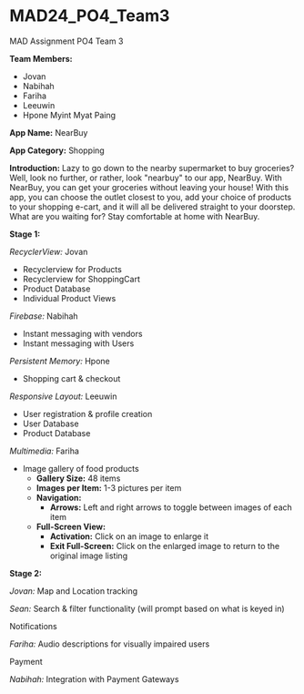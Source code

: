 # MAD24_PO4_Team3

MAD Assignment PO4 Team 3

**Team Members:**
- Jovan
- Nabihah
- Fariha
- Leeuwin
- Hpone Myint Myat Paing

**App Name:** NearBuy

**App Category:** Shopping

**Introduction:**
Lazy to go down to the nearby supermarket to buy groceries? Well, look no further, or rather, look "nearbuy" to our app, NearBuy.
With NearBuy, you can get your groceries without leaving your house!
With this app, you can choose the outlet closest to you, add your choice of products to your shopping e-cart, and it will all be delivered straight to your doorstep.
What are you waiting for? Stay comfortable at home with NearBuy.

**Stage 1:** 

*RecyclerView:* Jovan
- Recyclerview for Products
- Recyclerview for ShoppingCart
- Product Database
- Individual Product Views

*Firebase:* Nabihah
- Instant messaging with vendors
- Instant messaging with Users

*Persistent Memory:* Hpone
- Shopping cart & checkout

*Responsive Layout:* Leeuwin
- User registration & profile creation
- User Database
- Product Database

  

*Multimedia:* Fariha
- Image gallery of food products
  - **Gallery Size:** 48 items
  - **Images per Item:** 1-3 pictures per item
  - **Navigation:**
    - **Arrows:** Left and right arrows to toggle between images of each item
  - **Full-Screen View:**
    - **Activation:** Click on an image to enlarge it
    - **Exit Full-Screen:** Click on the enlarged image to return to the original image listing

**Stage 2:**

*Jovan:*
Map and Location tracking

*Sean:*
Search & filter functionality (will prompt based on what is keyed in)

Notifications

*Fariha:*
Audio descriptions for visually impaired users

Payment

*Nabihah:*
Integration with Payment Gateways 

